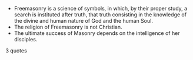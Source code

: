  - Freemasonry is a science of symbols, in which, by their proper study, a search is instituted after truth, that truth consisting in the knowledge of the divine and human nature of God and the human Soul.
 - The religion of Freemasonry is not Christian.
 - The ultimate success of Masonry depends on the intelligence of her disciples.

3 quotes